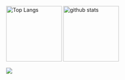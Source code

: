 <p align="left"> 
  <img alt="Top Langs" height="150px" src="https://github-readme-stats.vercel.app/api/top-langs/?username=s1f10210386&layout=compact&count_private=true&show_icons=true&theme=tokyonight" />
  <img alt="github stats" height="150px" src="https://github-readme-stats.vercel.app/api?username=s1f10210386&count_private=true&show_icons=true&show_icons=true&theme=tokyonight" />
</p>

![](http://github-profile-summary-cards.vercel.app/api/cards/profile-details?username=s1f10210386&theme=default)
